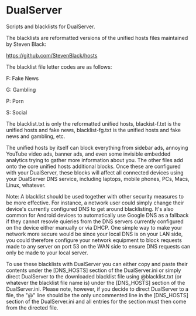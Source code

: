 # DualServer
Scripts and blacklists for DualServer.

The blacklists are reformatted versions of the unified hosts files maintained by Steven Black:

https://github.com/StevenBlack/hosts

The blacklist file letter codes are as follows:

F: Fake News

G: Gambling

P: Porn

S: Social

The blacklist.txt is only the reformatted unified hosts, blackist-f.txt is the unified hosts and fake news, blacklist-fg.txt is the unified hosts and fake news and gambling, etc.

The unified hosts by itself can block everything from sidebar ads, annoying YouTube video ads, banner ads, and even some invisible embedded analytics trying to gather more information about you. The other files add onto the core unified hosts additional blocks. Once these are configured with your DualServer, these blocks will affect all connected devices using your DualServer DNS service, including laptops, mobile phones, PCs, Macs, Linux, whatever.

Note: A blacklist should be used together with other security measures to be more effective. For instance, a network user could simply change their device's currently configured DNS to get around blacklisting. It's also common for Android devices to automatically use Google DNS as a fallback if they cannot resovle quieries from the DNS servers currently configured on the device either manually or via DHCP. One simple way to make your network more secure would be since your local DNS is on your LAN side, you could therefore configure your network equipment to block requests made to any server on port 53 on the WAN side to ensure DNS requests can only be made to your local server.

To use these blacklists with DualServer you can either copy and paste their contents under the [DNS_HOSTS] section of the DualServer.ini or simply direct DualServer to the downloaded blacklist file using @blacklist.txt (or whatever the blacklist file name is) under the [DNS_HOSTS] section of the DualServer.ini. Please note, however, if you decide to direct DualServer to a file, the "@" line should be the only uncommented line in the [DNS_HOSTS] section of the DualServer.ini and all entries for the section must then come from the directed file.
